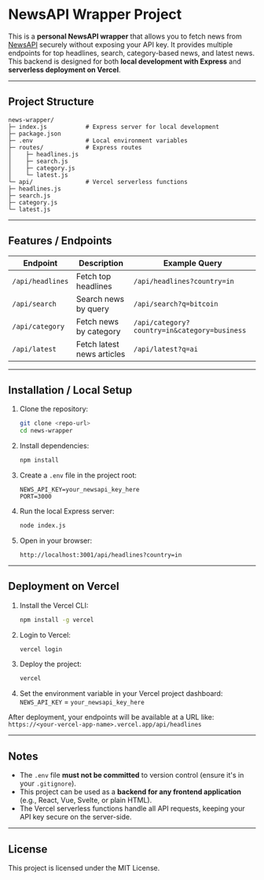 # NewsAPI Wrapper Project

This is a **personal NewsAPI wrapper** that allows you to fetch news from [NewsAPI](https://newsapi.org/) securely without exposing your API key. It provides multiple endpoints for top headlines, search, category-based news, and latest news. This backend is designed for both **local development with Express** and **serverless deployment on Vercel**.

---

## Project Structure

```
news-wrapper/
├─ index.js           # Express server for local development
├─ package.json
├─ .env               # Local environment variables
├─ routes/            # Express routes
│    ├─ headlines.js
│    ├─ search.js
│    ├─ category.js
│    └─ latest.js
└─ api/               # Vercel serverless functions
├─ headlines.js
├─ search.js
├─ category.js
└─ latest.js
```

---

## Features / Endpoints

| Endpoint | Description | Example Query |
|----------|-------------|---------------|
| `/api/headlines` | Fetch top headlines | `/api/headlines?country=in` |
| `/api/search`    | Search news by query | `/api/search?q=bitcoin` |
| `/api/category`  | Fetch news by category | `/api/category?country=in&category=business` |
| `/api/latest`    | Fetch latest news articles | `/api/latest?q=ai` |

---

## Installation / Local Setup

1.  Clone the repository:
    ```bash
    git clone <repo-url>
    cd news-wrapper
    ```

2.  Install dependencies:
    ```bash
    npm install
    ```

3.  Create a `.env` file in the project root:
    ```
    NEWS_API_KEY=your_newsapi_key_here
    PORT=3000
    ```

4.  Run the local Express server:
    ```bash
    node index.js
    ```

5.  Open in your browser:
    ```
    http://localhost:3001/api/headlines?country=in
    ```

---

## Deployment on Vercel

1.  Install the Vercel CLI:
    ```bash
    npm install -g vercel
    ```

2.  Login to Vercel:
    ```bash
    vercel login
    ```

3.  Deploy the project:
    ```bash
    vercel
    ```

4.  Set the environment variable in your Vercel project dashboard:
    `NEWS_API_KEY` = `your_newsapi_key_here`

After deployment, your endpoints will be available at a URL like:
`https://<your-vercel-app-name>.vercel.app/api/headlines`

---

## Notes

-   The `.env` file **must not be committed** to version control (ensure it's in your `.gitignore`).
-   This project can be used as a **backend for any frontend application** (e.g., React, Vue, Svelte, or plain HTML).
-   The Vercel serverless functions handle all API requests, keeping your API key secure on the server-side.

---

## License

This project is licensed under the MIT License.
